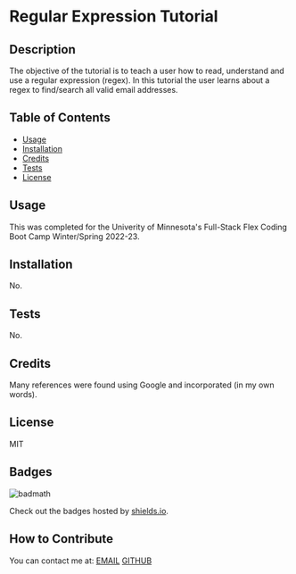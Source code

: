 # Regular Expression Tutorial

  ## Description
  The objective of the tutorial is to teach a user how to read, understand and use a regular expression (regex). In this tutorial the user learns about a regex to find/search all valid email addresses. 

  ## Table of Contents
  - [Usage](#usage)
  - [Installation](#installation)
  - [Credits](#credits)
  - [Tests](#tests)
  - [License](#license)
   
  ## Usage
  This was completed for the Univerity of Minnesota's Full-Stack Flex Coding Boot Camp Winter/Spring 2022-23. 

  ## Installation 
  No.
  
  ## Tests
  No.

  ## Credits
  Many references were found using Google and incorporated (in my own words).
  
  ## License
  MIT
   
  ## Badges
  
  ![badmath](https://img.shields.io/badge/JavaScript-100%25-yellowgreen)
  
  Check out the badges hosted by [shields.io](https://shields.io/).
  
  ## How to Contribute
  
  You can contact me at:
  [EMAIL](mailto:{data.email})
  [GITHUB](https://github.com/{data.github})
